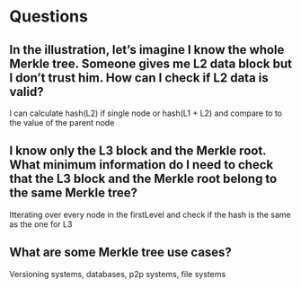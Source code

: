 # Questions

## In the illustration, let’s imagine I know the whole Merkle tree. Someone gives me L2 data block but I don’t trust him. How can I check if L2 data is valid?

I can calculate hash(L2) if single node or hash(L1 + L2) and compare to to the value of the parent node

## I know only the L3 block and the Merkle root. What minimum information do I need to check that the L3 block and the Merkle root belong to the same Merkle tree?

Itterating over every node in the firstLevel and check if the hash is the same as the one for L3

## What are some Merkle tree use cases?

Versioning systems, databases, p2p systems, file systems
